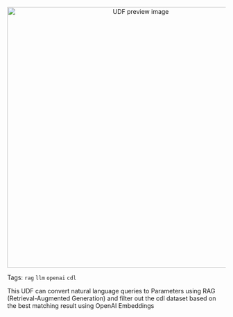 <!--fused:preview-->
<p align="center"><img src="fused_uploaded_preview" width="600" alt="UDF preview image"></p>

<!--fused:tags-->
Tags: `rag` `llm` `openai` `cdl`

<!--fused:readme-->
This UDF can convert natural language queries to Parameters using RAG (Retrieval-Augmented Generation) and filter out the cdl dataset based on the best matching result using OpenAI Embeddings 

